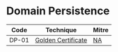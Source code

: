 # Domain Persistence

|Code     |Technique               |Mitre     |
|---------|------------------------|----------|
|DP-01   |[Golden Certificate](https://pentestlab.blog/2021/11/15/golden-certificate/)|[NA](https://attack.mitre.org/)|
